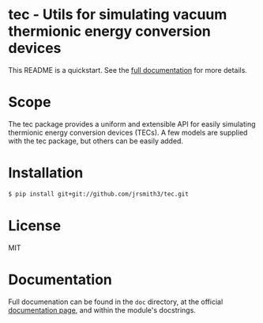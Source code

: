 tec - Utils for simulating vacuum thermionic energy conversion devices
======================================================================
This README is a quickstart. See the
[full documentation](https://jrsmith3.github.io/tec) for more details.


Scope
=====
The tec package provides a uniform and extensible API for easily
simulating thermionic energy conversion devices (TECs). A few models
are supplied with the tec package, but others can be easily added.


Installation
============
```bash
$ pip install git+git://github.com/jrsmith3/tec.git
```


License
=======
MIT


Documentation
=============
Full documenation can be found in the `doc` directory, at the
official [documentation page](), and within the module's docstrings.

